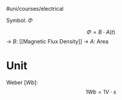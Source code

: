 #uni/courses/electrical 

Symbol: $\Phi$

$$
\Phi = B \cdot A(t)
$$
-> $B$: [[Magnetic Flux Density]]
-> $A$: Area 

# Unit

Weber $[Wb]$:
$$
1 Wb = 1V \cdot s
$$
